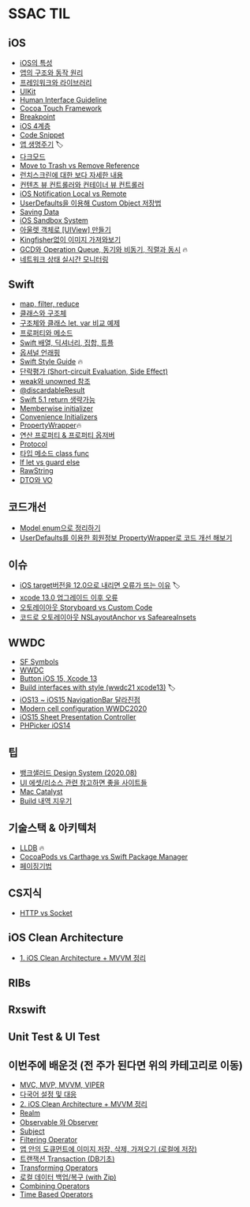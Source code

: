 # SSAC TIL

## iOS
- [iOS의 특성](https://github.com/Youngminah/iosNote/issues/8)
- [앱의 구조와 동작 원리](https://github.com/Youngminah/iosNote/issues/7)
- [프레임워크와 라이브러리](https://github.com/Youngminah/iosNote/issues/6)
- [UIKit](https://github.com/Youngminah/iosNote/issues/5)
- [Human Interface Guideline](https://github.com/Youngminah/iosNote/issues/4)
- [Cocoa Touch Framework](https://github.com/Youngminah/iosNote/issues/17)
- [Breakpoint](https://github.com/Youngminah/iosNote/issues/16)
- [iOS 4계층](https://github.com/Youngminah/iosNote/issues/15)
- [Code Snippet](https://github.com/Youngminah/iosNote/issues/14)
- [앱 생명주기](https://github.com/Youngminah/iosNote/issues/19) 🏷
- [다크모드](https://github.com/Youngminah/iosNote/issues/27)
- [Move to Trash vs Remove Reference](https://github.com/Youngminah/iosNote/issues/33)
- [런치스크린에 대한 보다 자세한 내용](https://github.com/Youngminah/iosNote/issues/34)
- [컨텐츠 뷰 컨트롤러와 컨테이너 뷰 컨트롤러](https://github.com/Youngminah/iosNote/issues/35)
- [iOS Notification Local vs Remote](https://github.com/Youngminah/iosNote/issues/48)
- [UserDefaults을 이용해 Custom Object 저장법](https://github.com/Youngminah/iosNote/issues/41)
- [Saving Data](https://github.com/Youngminah/iosNote/issues/40)
- [iOS Sandbox System](https://github.com/Youngminah/iosNote/issues/42)
- [아울렛 객체로 [UIView] 만들기](https://github.com/Youngminah/TIL/issues/67)
- [Kingfisher없이 이미지 가져와보기](https://github.com/Youngminah/TIL/issues/65)
- [GCD와 Operation Queue, 동기와 비동기, 직렬과 동시](https://github.com/Youngminah/TIL/issues/66) 🔥
- [네트워크 상태 실시간 모니터링](https://github.com/Youngminah/TIL/issues/64)




## Swift
- [map, filter, reduce](https://github.com/Youngminah/iosNote/issues/24)
- [클래스와 구조체](https://github.com/Youngminah/iosNote/issues/23)
- [구조체와 클래스 let, var 비교 예제](https://github.com/Youngminah/iosNote/issues/50)
- [프로퍼티와 메소드](https://github.com/Youngminah/iosNote/issues/22)
- [Swift 배열, 딕셔너리, 집합, 튜플](https://github.com/Youngminah/iosNote/issues/21)
- [옵셔널 언래핑](https://github.com/Youngminah/iosNote/issues/20)
- [Swift Style Guide](https://github.com/Youngminah/iosNote/issues/25) 🔥
- [단락평가 (Short-circuit Evaluation, Side Effect)](https://github.com/Youngminah/iosNote/issues/26)
- [weak와 unowned 참조](https://github.com/Youngminah/iosNote/issues/30)
- [@discardableResult](https://github.com/Youngminah/iosNote/issues/29)
- [Swift 5.1 return 생략가능](https://github.com/Youngminah/iosNote/issues/46)
- [Memberwise initializer](https://github.com/Youngminah/iosNote/issues/44)
- [Convenience Initializers](https://github.com/Youngminah/iosNote/issues/45)
- [PropertyWrapper](https://github.com/Youngminah/iosNote/issues/52)🔥
- [연산 프로퍼티 & 프로퍼티 옵저버](https://github.com/Youngminah/iosNote/issues/51)
- [Protocol](https://github.com/Youngminah/TIL/issues/56)
- [타입 메소드 class func](https://github.com/Youngminah/TIL/issues/55)
- [lf let vs guard else](https://github.com/Youngminah/TIL/issues/61)
- [RawString](https://github.com/Youngminah/TIL/issues/59)
- [DTO와 VO](https://github.com/Youngminah/TIL/issues/68)




## 코드개선
- [Model enum으로 정리하기](https://github.com/Youngminah/iosNote/issues/53)
- [UserDefaults를 이용한 회원정보 PropertyWrapper로 코드 개선 해보기](https://github.com/Youngminah/TIL/issues/54)


## 이슈
- [iOS target버전을 12.0으로 내리면 오류가 뜨는 이유](https://github.com/Youngminah/iosNote/issues/10) 🏷
- [xcode 13.0 업그레이드 이후 오류](https://github.com/Youngminah/iosNote/issues/43)
- [오토레이아웃 Storyboard vs Custom Code](https://github.com/Youngminah/iosNote/issues/39)
- [코드로 오토레이아웃 NSLayoutAnchor vs SafeareaInsets](https://github.com/Youngminah/iosNote/issues/36)


## WWDC
- [SF Symbols](https://github.com/Youngminah/iosNote/issues/3)
- [WWDC](https://github.com/Youngminah/iosNote/issues/2)
- [Button iOS 15, Xcode 13](https://github.com/Youngminah/iosNote/issues/9)
- [Build interfaces with style (wwdc21 xcode13)](https://github.com/Youngminah/iosNote/issues/18) 🏷
- [iOS13 ~ iOS15 NavigationBar 달라진점](https://github.com/Youngminah/iosNote/issues/32)
- [Modern cell configuration WWDC2020](https://github.com/Youngminah/iosNote/issues/49)
- [iOS15 Sheet Presentation Controller](https://github.com/Youngminah/TIL/issues/57)
- [PHPicker iOS14](https://github.com/Youngminah/TIL/issues/63)


## 팁
- [뱅크샐러드 Design System (2020.08)](https://github.com/Youngminah/iosNote/issues/28)
- [UI 에셋/리소스 관련 참고하면 좋을 사이트들](https://github.com/Youngminah/iosNote/issues/13)
- [Mac Catalyst](https://github.com/Youngminah/iosNote/issues/12)
- [Build 내역 지우기](https://github.com/Youngminah/iosNote/issues/11)



## 기술스택 & 아키텍처
- [LLDB](https://github.com/Youngminah/iosNote/issues/31) 🔥
- [CocoaPods vs Carthage vs Swift Package Manager](https://github.com/Youngminah/iosNote/issues/37)
- [페이징기법](https://github.com/Youngminah/TIL/issues/62) 


## CS지식
- [HTTP vs Socket](https://github.com/Youngminah/TIL/issues/60)


## iOS Clean Architecture
- [1. iOS Clean Architecture + MVVM 정리](https://github.com/Youngminah/TIL/issues/69)
## RIBs
## Rxswift
## Unit Test & UI Test


## 이번주에 배운것 (전 주가 된다면 위의 카테고리로 이동)
- [MVC, MVP, MVVM, VIPER](https://github.com/Youngminah/TIL/issues/71)
- [다국어 설정 및 대응](https://github.com/Youngminah/TIL/issues/72)
- [2. iOS Clean Architecture + MVVM 정리](https://github.com/Youngminah/TIL/issues/70)
- [Realm](https://github.com/Youngminah/TIL/issues/73)
- [Observable 와 Observer](https://github.com/Youngminah/TIL/issues/74)
- [Subject](https://github.com/Youngminah/TIL/issues/75)
- [Filtering Operator](https://github.com/Youngminah/TIL/issues/76)
- [앱 안의 도큐먼트에 이미지 저장, 삭제, 가져오기 (로컬에 저장)](https://github.com/Youngminah/TIL/issues/80)
- [트랜잭션 Transaction (DB기초)](https://github.com/Youngminah/TIL/issues/81)
- [Transforming Operators](https://github.com/Youngminah/TIL/issues/77)
- [로컬 데이터 백업/복구 (with Zip)](https://github.com/Youngminah/TIL/issues/82)
- [Combining Operators](https://github.com/Youngminah/TIL/issues/78)
- [Time Based Operators](https://github.com/Youngminah/TIL/issues/79)
</br>
</br>















